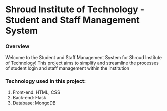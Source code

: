 # Shroud Institute of Technology - Student and Staff Management System

### Overview  
Welcome to the Student and Staff Management System for Shroud Institute of Technology! This project aims to simplify and streamline the processes of student login and staff management within the institution

### Technology used in this project:

1. Front-end: HTML, CSS
2. Back-end: Flask
3. Database: MongoDB

